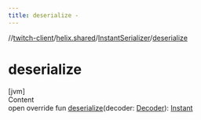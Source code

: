 ```yaml
---
title: deserialize -
---
```

//[twitch-client](../../index.md)/[helix.shared](../index.md)/[InstantSerializer](index.md)/[deserialize](deserialize.md)



# deserialize  
[jvm]  
Content  
open override fun [deserialize](deserialize.md)(decoder: [Decoder]()): [Instant](https://docs.oracle.com/javase/8/docs/api/java/time/Instant.html)  



